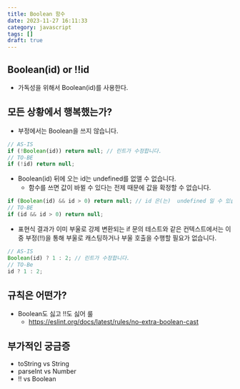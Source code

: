 ```yaml
---
title: Boolean 함수
date: 2023-11-27 16:11:33
category: javascript
tags: []
draft: true
---
```


## Boolean(id) or !!id

- 가독성을 위해서 Boolean(id)를 사용한다.

## 모든 상황에서 행복했는가?

- 부정에서는 Boolean을 쓰지 않습니다.

```js
// AS-IS
if (!Boolean(id)) return null; // 린트가 수정합니다.
// TO-BE
if (!id) return null;
```

- Boolean(id) 뒤에 오는 id는 undefined를 없앨 수 없습니다.
  - 함수를 쓰면 값이 바뀔 수 있다는 전제 때문에 값을 확정할 수 없습니다.

```js
if (Boolean(id) && id > 0) return null; // id 은(는)  undefined 일 수 있습니다.
// TO-BE
if (id && id > 0) return null;
```

- 표현식 결과가 이미 부울로 강제 변환되는 if 문의 테스트와 같은 컨텍스트에서는 이중 부정(!!)을 통해 부울로 캐스팅하거나 부울 호출을 수행할 필요가 없습니다.

```js
// AS-IS
Boolean(id) ? 1 : 2; // 린트가 수정합니다.
// TO-Be
id ? 1 : 2;
```

## 규칙은 어떤가?

- Boolean도 싫고 !!도 싫어 룰
  - https://eslint.org/docs/latest/rules/no-extra-boolean-cast

## 부가적인 궁금증

- toString vs String
- parseInt vs Number
- !! vs Boolean
